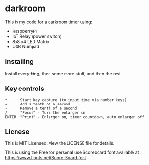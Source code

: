 # darkroom

This is my code for a darkroom timer using:
 
* RaspberryPi
* IoT Relay (power switch)
* 8x8 x4 LED Matrix
* USB Numpad

## Installing

Install everything, then some more stuff, and then the rest. 

## Key controls

```
*      Start key capture (to input time via number keys) 
+      Add a tenth of a second
-      Remove a tenth of a second
/      "Focus" - Turn the enlarger on
ENTER  "Print" - Enlarger on, timer countdown, auto enlarger off   
```

## Licnese

This is MIT Licensed, view the LICENSE file for details.

This is using the Free for personal use Scoreboard font available at https://www.ffonts.net/Score-Board.font
